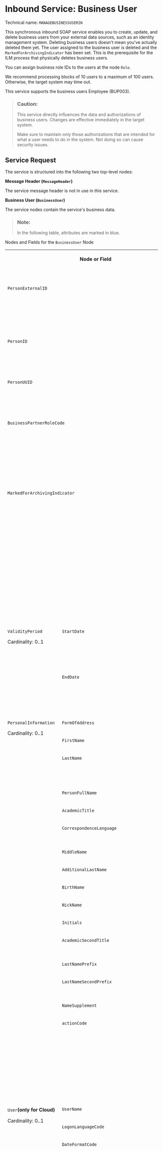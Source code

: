<!-- loioa631f4ead22743598f1d14474384beb3 -->

# Inbound Service: Business User



Technical name: `MANAGEBUSINESSUSERIN`

This synchronous inbound SOAP service enables you to create, update, and delete business users from your external data sources, such as an identity management system. Deleting business users doesn't mean you've actually deleted them yet. The user assigned to the business user is deleted and the `MarkedForArchivingIndicator` has been set. This is the prerequisite for the ILM process that physically deletes business users.

You can assign business role IDs to the users at the node `Role`.

We recommend processing blocks of 10 users to a maximum of 100 users. Otherwise, the target system may time out.

This service supports the business users Employee \(BUP003\).



> ### Caution:  
> This service directly influences the data and authorizations of business users. Changes are effective immediately in the target system.
> 
> Make sure to maintain only those authorizations that are intended for what a user needs to do in the system. Not doing so can cause security issues.



<a name="loioa631f4ead22743598f1d14474384beb3__section_gcn_jn5_qcb"/>

## Service Request

The service is structured into the following two top-level nodes:

**Message Header \(`MessageHeader`\)**

The service message header is not in use in this service.

**Business User \(`BusinessUser`\)**

The service nodes contain the service's business data.

> ### Note:  
> In the following table, attributes are marked in blue.

<a name="loioa631f4ead22743598f1d14474384beb3__table_ljn_ktm_2db"/>Nodes and Fields for the `BusinessUser` Node


<table>
<tr>
<th valign="top" colspan="3">

Node or Field



</th>
<th valign="top">

Description



</th>
<th valign="top">

Maximum Field Length



</th>
<th valign="top">

Cardinality



</th>
</tr>
<tr>
<td valign="top" colspan="3">

 `PersonExternalID` 



</td>
<td valign="top">

Person External ID

Mandatory for business partner category role BUP003 \(Employee\) at creation.



</td>
<td valign="top">

60



</td>
<td valign="top">

0..1



</td>
</tr>
<tr>
<td valign="top" colspan="3">

 `PersonID` 



</td>
<td valign="top">

Person ID

At least one of the person IDs is mandatory.



</td>
<td valign="top">

10



</td>
<td valign="top">

0..1



</td>
</tr>
<tr>
<td valign="top" colspan="3">

 `PersonUUID` 



</td>
<td valign="top">

Person UUID

At least one of the person IDs is mandatory.



</td>
<td valign="top">

36



</td>
<td valign="top">

0..1



</td>
</tr>
<tr>
<td valign="top" colspan="3">

 `BusinessPartnerRoleCode` 



</td>
<td valign="top">

Business Partner Role Code

Only business partner role code BUP003 \(Employee\) is supported.

This field is mandatory.



</td>
<td valign="top">

6



</td>
<td valign="top">

0..1



</td>
</tr>
<tr>
<td valign="top" colspan="3">

 `MarkedForArchivingIndicator` 



</td>
<td valign="top">

Mark for Archiving

Set to **True**:

-   The business user will be archived

-   The `actionCode` \[1\] for `User` must be set to 02


Set to **False**:

-   The business user will be reactivated \(Undo Archive\)

-   The `actionCode` \[1\] for `User` must be set to 02




</td>
<td valign="top">

 



</td>
<td valign="top">

0..1



</td>
</tr>
<tr>
<td valign="top" rowspan="2">

`ValidityPeriod`

Cardinality: 0..1



</td>
<td valign="top" colspan="2">

 `StartDate` 



</td>
<td valign="top">

Format:

YYYY-MM-DD

By default, the system date is set.



</td>
<td valign="top">



</td>
<td valign="top">

0..1



</td>
</tr>
<tr>
<td valign="top" colspan="2">

 `EndDate` 



</td>
<td valign="top">

Format:

YYYY-MM-DD

By default, 9999-12-31 is set.



</td>
<td valign="top">



</td>
<td valign="top">

0..1



</td>
</tr>
<tr>
<td valign="top" rowspan="16">

`PersonalInformation`

Cardinality: 0..1



</td>
<td valign="top" colspan="2">

 `FormOfAddress` 



</td>
<td valign="top">

Form of address



</td>
<td valign="top">

4



</td>
<td valign="top">

0..1



</td>
</tr>
<tr>
<td valign="top" colspan="2">

 `FirstName` 



</td>
<td valign="top">

First name



</td>
<td valign="top">

40



</td>
<td valign="top">

0..1



</td>
</tr>
<tr>
<td valign="top" colspan="2">

 `LastName` 



</td>
<td valign="top">

Last name

This field is mandatory.



</td>
<td valign="top">

40



</td>
<td valign="top">

0..1



</td>
</tr>
<tr>
<td valign="top" colspan="2">

 `PersonFullName` 



</td>
<td valign="top">

Person full name



</td>
<td valign="top">

80



</td>
<td valign="top">

0..1



</td>
</tr>
<tr>
<td valign="top" colspan="2">

 `AcademicTitle` 



</td>
<td valign="top">

Academic title



</td>
<td valign="top">

4



</td>
<td valign="top">

0..1



</td>
</tr>
<tr>
<td valign="top" colspan="2">

 `CorrespondenceLanguage` 



</td>
<td valign="top">

Correspondence language



</td>
<td valign="top">

9



</td>
<td valign="top">

0..1



</td>
</tr>
<tr>
<td valign="top" colspan="2">

 `MiddleName` 



</td>
<td valign="top">

Middle name



</td>
<td valign="top">

40



</td>
<td valign="top">

0..1



</td>
</tr>
<tr>
<td valign="top" colspan="2">

 `AdditionalLastName` 



</td>
<td valign="top">

Additional last name



</td>
<td valign="top">

40



</td>
<td valign="top">

0..1



</td>
</tr>
<tr>
<td valign="top" colspan="2">

 `BirthName` 



</td>
<td valign="top">

Birth name



</td>
<td valign="top">

40



</td>
<td valign="top">

0..1



</td>
</tr>
<tr>
<td valign="top" colspan="2">

 `NickName` 



</td>
<td valign="top">

Nick name



</td>
<td valign="top">

40



</td>
<td valign="top">

0..1



</td>
</tr>
<tr>
<td valign="top" colspan="2">

 `Initials` 



</td>
<td valign="top">

Initials



</td>
<td valign="top">

10



</td>
<td valign="top">

0..1



</td>
</tr>
<tr>
<td valign="top" colspan="2">

 `AcademicSecondTitle` 



</td>
<td valign="top">

Academic second title



</td>
<td valign="top">

4



</td>
<td valign="top">

0..1



</td>
</tr>
<tr>
<td valign="top" colspan="2">

 `LastNamePrefix` 



</td>
<td valign="top">

Last name prefix



</td>
<td valign="top">

4



</td>
<td valign="top">

0..1



</td>
</tr>
<tr>
<td valign="top" colspan="2">

 `LastNameSecondPrefix` 



</td>
<td valign="top">

Last name second prefix



</td>
<td valign="top">

4



</td>
<td valign="top">

0..1



</td>
</tr>
<tr>
<td valign="top" colspan="2">

 `NameSupplement` 



</td>
<td valign="top">

Name supplement



</td>
<td valign="top">

4



</td>
<td valign="top">

0..1



</td>
</tr>
<tr>
<td valign="top" colspan="2">

 `actionCode` 



</td>
<td valign="top">

You can use the following values:

-   01 - Create

-   02 - Update

-   03 - Delete


Mandatory if \[2\] is not set and personal information data are given.



</td>
<td valign="top">

2



</td>
<td valign="top">

optional



</td>
</tr>
<tr>
<td valign="top" rowspan="13">

`User`**\(only for Cloud\)**

Cardinality: 0..1



</td>
<td valign="top" colspan="2">

 `UserName` 



</td>
<td valign="top">

User name/Alias



</td>
<td valign="top">

40



</td>
<td valign="top">

0..1



</td>
</tr>
<tr>
<td valign="top" colspan="2">

 `LogonLanguageCode` 



</td>
<td valign="top">

Logon language



</td>
<td valign="top">

9



</td>
<td valign="top">

0..1



</td>
</tr>
<tr>
<td valign="top" colspan="2">

 `DateFormatCode` 



</td>
<td valign="top">

You can use the following values:

-   1 - DD.MM.YYYY \(Gregorian Date\)

-   2 - MM/DD/YYYY \(Gregorian Date\)

-   3 - MM-DD-YYYY \(Gregorian Date\)

-   4 - YYYY.MM.DD \(Gregorian Date\)

-   5 - YYYY/MM/DD \(Gregorian Date\)

-   6 - YYYY-MM-DD \(Gregorian Date, ISO 8601\)

-   7 - GYY.MM.DD \(Japanese Date\)

-   8 - GYY/MM/DD \(Japanese Date\)

-   9 - GYY-MM-DD \(Japanese Date\)

-   A - YYYY/MM/DD \(Islamic Date 1\)

-   B - YYYY/MM/DD \(Islamic Date 2\)

-   C - YYYY/MM/DD \(Iranian Date\)




</td>
<td valign="top">

2



</td>
<td valign="top">

0..1



</td>
</tr>
<tr>
<td valign="top" colspan="2">

 `DecimalFormatCode` 



</td>
<td valign="top">

You can use the following values:

-   1.234.567,89

-   X - 1,234,567.89

-   Y - 1 234 567,89




</td>
<td valign="top">

2



</td>
<td valign="top">

0..1



</td>
</tr>
<tr>
<td valign="top" colspan="2">

 `TimeZoneCode` 



</td>
<td valign="top">

Time zone



</td>
<td valign="top">

10



</td>
<td valign="top">

0..1



</td>
</tr>
<tr>
<td valign="top" colspan="2">

 `TimeFormatCode` 



</td>
<td valign="top">

You can use the following values:

-   0 - 24 Hour Format \(Example: 12:05:10\)

-   1 - 12 Hour Format \(Example: 12:05:10 PM\)

-   2 - 12 Hour Format \(Example: 12:05:10 pm\)

-   3 - Hours from 0 to 11 \(Example: 00:05:10 PM\)

-   4 - Hours from 0 to 11 \(Example: 00:05:10 pm\)




</td>
<td valign="top">

2



</td>
<td valign="top">

0..1



</td>
</tr>
<tr>
<td valign="top" colspan="2">

 `LockedIndicator` 



</td>
<td valign="top">

Locked indicator



</td>
<td valign="top">

5



</td>
<td valign="top">

0..1



</td>
</tr>
<tr>
<td valign="top" rowspan="2">

`ValidityPeriod`

Cardinality: 1



</td>
<td valign="top">

 `StartDate` 



</td>
<td valign="top">

Format:

YYYY-MM-DD

If no start date is maintained for the `User`, the `StartDate` for the `BusinessUser` is entered.



</td>
<td valign="top">

 



</td>
<td valign="top">

1



</td>
</tr>
<tr>
<td valign="top">

 `EndDate` 



</td>
<td valign="top">

Format:

YYYY-MM-DD

If no `EndDate` is maintained, it is set to 9999-12-31.



</td>
<td valign="top">

 



</td>
<td valign="top">

1



</td>
</tr>
<tr>
<td valign="top" rowspan="2">

`Role`

Cardinality: 0..unbounded



</td>
<td valign="top">

 `RoleName` 



</td>
<td valign="top">

Role name



</td>
<td valign="top">

40



</td>
<td valign="top">

1



</td>
</tr>
<tr>
<td valign="top">

 `actionCode` 



</td>
<td valign="top">

You can use the following values:

-   01 - Create

-   03 - Delete


Mandatory if \[6\] is not set and role name data is given.



</td>
<td valign="top">

2



</td>
<td valign="top">

optional



</td>
</tr>
<tr>
<td valign="top" colspan="2">

 `actionCode` 



</td>
<td valign="top">

You can use the following values:

-   01 - Create

-   02 - Update

-   03 - Delete


Mandatory if \[3\] is not set and user data \(`UserName` and `Role`\) are given.



</td>
<td valign="top">

2



</td>
<td valign="top">

optional



</td>
</tr>
<tr>
<td valign="top" colspan="2">

\[6\] `roleListCompleteTransmissionIndicator` 



</td>
<td valign="top">

CTI for the `Role` node



</td>
<td valign="top">



</td>
<td valign="top">

optional



</td>
</tr>
<tr>
<td valign="top" rowspan="2">

`UserAssignment`**\(only for on-premise\)**

Cardinality: 0..1



</td>
<td valign="top" colspan="2">

 `UserID` 



</td>
<td valign="top">

User ID



</td>
<td valign="top">

12



</td>
<td valign="top">

1



</td>
</tr>
<tr>
<td valign="top" colspan="2">

 `actionCode` 



</td>
<td valign="top">

You can use the following values:

-   01 - Create

-   02 - Update

-   03 - Delete


Mandatory if \[4\] is not set and User ID data are given.



</td>
<td valign="top">

2



</td>
<td valign="top">

optional



</td>
</tr>
<tr>
<td valign="top" rowspan="13">

`WorkplaceInformation`

Cardinality: 0..1



</td>
<td valign="top" colspan="2">

 `EmailAddress` 



</td>
<td valign="top">

Email address



</td>
<td valign="top">

241



</td>
<td valign="top">

0..1



</td>
</tr>
<tr>
<td valign="top" rowspan="6">

`PhoneInformation`

Cardinality: 0..2

One set of phone information per phone type supported.



</td>
<td valign="top">

 `PhoneType` 



</td>
<td valign="top">

Phone type

-   B - Business

-   C - Cell




</td>
<td valign="top">

1



</td>
<td valign="top">

1



</td>
</tr>
<tr>
<td valign="top">

 `CountryDialingCode` 



</td>
<td valign="top">

Country dialing code

Used for both phone types.



</td>
<td valign="top">

10



</td>
<td valign="top">

0..1



</td>
</tr>
<tr>
<td valign="top">

 `PhoneNumberAreaID` 



</td>
<td valign="top">

Phone number area code

Used for phone type B only.



</td>
<td valign="top">

10



</td>
<td valign="top">

0..1



</td>
</tr>
<tr>
<td valign="top">

 `PhoneNumberSubscriberID` 



</td>
<td valign="top">

Phone number subscriber ID

Used for both phone types.



</td>
<td valign="top">

30



</td>
<td valign="top">

0..1



</td>
</tr>
<tr>
<td valign="top">

 `PhoneNumberExtension` 



</td>
<td valign="top">

Phone number extension

Used for phone type B only.



</td>
<td valign="top">

10



</td>
<td valign="top">

0..1



</td>
</tr>
<tr>
<td valign="top">

 `actionCode` 



</td>
<td valign="top">

You can use the following values:

-   01 - Create

-   02 - Update

-   03 - Delete


Mandatory if \[7\] is not set and phone data is given.



</td>
<td valign="top">

2



</td>
<td valign="top">

optional



</td>
</tr>
<tr>
<td valign="top" colspan="2">

 `FunctionalTitleName` 



</td>
<td valign="top">

Functional title name



</td>
<td valign="top">

40



</td>
<td valign="top">

0..1



</td>
</tr>
<tr>
<td valign="top" colspan="2">

 `Department` 



</td>
<td valign="top">

Department name



</td>
<td valign="top">

40



</td>
<td valign="top">

0..1



</td>
</tr>
<tr>
<td valign="top" colspan="2">

 `RoomNumber` 



</td>
<td valign="top">

Room number



</td>
<td valign="top">

10



</td>
<td valign="top">

0..1



</td>
</tr>
<tr>
<td valign="top" colspan="2">

 `Building` 



</td>
<td valign="top">

Building name



</td>
<td valign="top">

10



</td>
<td valign="top">

0..1



</td>
</tr>
<tr>
<td valign="top" colspan="2">

 `actionCode` 



</td>
<td valign="top">

You can use the following values:

-   01 - Create

-   02 - Update

-   03 - Delete


Mandatory if \[5\] is not set and workplace information data is given.



</td>
<td valign="top">

2



</td>
<td valign="top">

optional



</td>
</tr>
<tr>
<td valign="top" colspan="2">

\[7\] `phoneInformationListCompleteTransmissionIndicator` 



</td>
<td valign="top">

CTI for the `PhoneInformation` node



</td>
<td valign="top">



</td>
<td valign="top">

optional



</td>
</tr>
<tr>
<td valign="top" colspan="3">

\[1\] `actionCode` 



</td>
<td valign="top">

You can use the following values:

-   01 - Create

-   02 - Update

-   03 - Delete


This attribute is mandatory.



</td>
<td valign="top">

2



</td>
<td valign="top">

optional



</td>
</tr>
<tr>
<td valign="top" colspan="3">

\[2\] `personalInformationListCompleteTransmissionIndicator` 



</td>
<td valign="top">

CTI for the `PersonalInformation` node



</td>
<td valign="top">



</td>
<td valign="top">

optional



</td>
</tr>
<tr>
<td valign="top" colspan="3">

\[3\] `userListCompleteTransmissionIndicator` 



</td>
<td valign="top">

CTI for the `User` node



</td>
<td valign="top">



</td>
<td valign="top">

optional



</td>
</tr>
<tr>
<td valign="top" colspan="3">

\[4\] `userAssignmentListCompleteTransmissionIndicator` 



</td>
<td valign="top">

CTI for the `UserAssignment` node



</td>
<td valign="top">



</td>
<td valign="top">

optional



</td>
</tr>
<tr>
<td valign="top" colspan="3">

\[5\] `workplaceInformationListCompleteTransmissionIndicator` 



</td>
<td valign="top">

CTI for the `WorkplaceInformation` node



</td>
<td valign="top">



</td>
<td valign="top">

optional



</td>
</tr>
</table>



### Sample Payload

> ### Sample Code:  
> ```
> <soapenv:Envelope xmlns:soapenv="http://schemas.xmlsoap.org/soap/envelope/" xmlns:aba="http://sap.com/xi/ABA">
>    <soapenv:Header/>
>    <soapenv:Body>
>       <aba:BusinessUserBundleMaintainRequest_sync>
>           <!--1 or more repetitions:-->
>          <BusinessUser actionCode="01" personalInformationListCompleteTransmissionIndicator="false" userListCompleteTransmissionIndicator="false" userAssignmentListCompleteTransmissionIndicator="false" workplaceInformationListCompleteTransmissionIndicator="false">
>             <PersonExternalID>Muster01</PersonExternalID>
>             <BusinessPartnerRoleCode>BUP003</BusinessPartnerRoleCode>
>             <PersonalInformation actionCode="01">
>                <FormOfAddress>0002</FormOfAddress>
>                <FirstName>Max</FirstName>
>                <LastName>Muster</LastName>
>                <PersonFullName>Prof. Dr. Max Muster</PersonFullName>
>                <AcademicTitle>0002</AcademicTitle>
>               
>                <CorrespondenceLanguage>D</CorrespondenceLanguage>
>                <MiddleName>Michael</MiddleName>
>                <AcademicSecondTitle>0001</AcademicSecondTitle>
>                <BirthName>Milli</BirthName>
>                <NickName>Maxi</NickName>
>                <LastNamePrefix>0001</LastNamePrefix>
>             </PersonalInformation>
>             <User actionCode="01" roleListCompleteTransmissionIndicator="false">
>                <!--Optional:-->
>                <UserName>MAXMUSTER01</UserName>
>                <LogonLanguageCode>DE</LogonLanguageCode>
>                <LockedIndicator>false</LockedIndicator>
>                <Role actionCode="01">
>                   <RoleName>SAP_BR_MANAGER</RoleName>
>                </Role>
>                <Role actionCode="01">
>                   <RoleName>SAP_BR_BPC_EXPERT</RoleName>
>                </Role> 
>             </User>
>             <WorkplaceInformation actionCode="01" phoneInformationListCompleteTransmissionIndicator="true">
>                <EmailAddress>Max.Muster01@Test.com</EmailAddress>
>                <PhoneInformation actionCode="01">
>                   <PhoneType>C</PhoneType>
>                   <CountryDialingCode>+49</CountryDialingCode>
>                   <PhoneNumberSubscriberID>0160123456</PhoneNumberSubscriberID>
>                </PhoneInformation>
>                <PhoneInformation actionCode="01">
>                   <PhoneType>B</PhoneType>
>                   <CountryDialingCode>+49</CountryDialingCode>
>                   <PhoneNumberAreaID>06227</PhoneNumberAreaID>
>                   <PhoneNumberSubscriberID>7</PhoneNumberSubscriberID>
>                   <PhoneNumberExtension>12345</PhoneNumberExtension>
>                </PhoneInformation>
>                <FunctionalTitleName>TESTER</FunctionalTitleName>
>                <Department>QUALITY</Department>
>                <RoomNumber>C1.23</RoomNumber>
>                <Building>WDF01</Building>
>             </WorkplaceInformation>
>          </BusinessUser>
>          <BusinessUser actionCode="01" personalInformationListCompleteTransmissionIndicator="false" userListCompleteTransmissionIndicator="false" userAssignmentListCompleteTransmissionIndicator="false" workplaceInformationListCompleteTransmissionIndicator="false">
>             <PersonExternalID>MINIMUSTER01</PersonExternalID>
>             <BusinessPartnerRoleCode>BUP003</BusinessPartnerRoleCode>
>             <PersonalInformation actionCode="01">
>                <FormOfAddress>0001</FormOfAddress>
>                <FirstName>Mini</FirstName>
>                <LastName>Muster</LastName>
>                <PersonFullName>Prof. Dr. Mini Muster</PersonFullName>
>                <AcademicTitle>0002</AcademicTitle>
>                <CorrespondenceLanguage>D</CorrespondenceLanguage>
>                <AcademicSecondTitle>0001</AcademicSecondTitle>
>                <LastNamePrefix>0001</LastNamePrefix>
>             </PersonalInformation>
>             <User actionCode="01" roleListCompleteTransmissionIndicator="false">
>                <!--Optional:-->
>                <UserName>MINIMUSTER01</UserName>
>                <LogonLanguageCode>DE</LogonLanguageCode>
>                <LockedIndicator>false</LockedIndicator>
>                <Role actionCode="01">
>                   <RoleName>SAP_BR_MANAGER</RoleName>
>                </Role>
>                <Role actionCode="01">
>                   <RoleName>SAP_BR_BPC_EXPERT</RoleName>
>                </Role> 
>             </User>
>             <WorkplaceInformation actionCode="01" phoneInformationListCompleteTransmissionIndicator="true">
>                <EmailAddress>Mini.Muster01@Test.com</EmailAddress>
>                <PhoneInformation actionCode="01">
>                   <PhoneType>C</PhoneType>
>                   <CountryDialingCode>+49</CountryDialingCode>
>                   <PhoneNumberSubscriberID>0160123456</PhoneNumberSubscriberID>
>                </PhoneInformation>
>                <PhoneInformation actionCode="01">
>                   <PhoneType>B</PhoneType>
>                   <CountryDialingCode>+49</CountryDialingCode>
>                   <PhoneNumberAreaID>06227</PhoneNumberAreaID>
>                   <PhoneNumberSubscriberID>7</PhoneNumberSubscriberID>
>                   <PhoneNumberExtension>12345</PhoneNumberExtension>
>                </PhoneInformation>
>                <FunctionalTitleName>TESTER</FunctionalTitleName>
>                <Department>QUALITY</Department>
>                <RoomNumber>C1.23</RoomNumber>
>                <Building>WDF01</Building>
>             </WorkplaceInformation>
>          </BusinessUser>
>       </aba:BusinessUserBundleMaintainRequest_sync>
>    </soapenv:Body>
> </soapenv:Envelope>
> ```



<a name="loioa631f4ead22743598f1d14474384beb3__section_jg1_p45_qcb"/>

## Service Response

You receive a confirmation message response for each bundle of business users you send. If the service request is processed, a confirmation message is sent. This contain crucial information provided by the fields `PersonExternalID`, `PersonID`, and `PersonUUID` for each business user of the bundle.

The following table provides an overview of the response structure for the `BusinessUser` service node.


<table>
<tr>
<th valign="top" colspan="3">

Field or Node



</th>
<th valign="top">

Description



</th>
<th valign="top">

Maximum Field Length



</th>
<th valign="top">

Cardinality



</th>
</tr>
<tr>
<td valign="top" colspan="3">

 `PersonExternalID` 



</td>
<td valign="top">

Person External ID



</td>
<td valign="top">

60



</td>
<td valign="top">

0..1



</td>
</tr>
<tr>
<td valign="top" colspan="3">

 `PersonID` 



</td>
<td valign="top">

Person ID



</td>
<td valign="top">

10



</td>
<td valign="top">

0..1



</td>
</tr>
<tr>
<td valign="top" colspan="3">

 `PersonUUID` 



</td>
<td valign="top">

Person UUID



</td>
<td valign="top">

36



</td>
<td valign="top">

0..1



</td>
</tr>
<tr>
<td valign="top" rowspan="7">

`Log`

Cardinality: 1



</td>
<td valign="top" colspan="2">

 `BusinessDocumentProcessingResultCode` 



</td>
<td valign="top">

Not in use



</td>
<td valign="top">

2



</td>
<td valign="top">

0..1



</td>
</tr>
<tr>
<td valign="top" colspan="2">

 `MaximumLogItemSeverityCode` 



</td>
<td valign="top">

If several messages are stored for a business user, the maximum of all received severity codes the most severe level will be shown.



</td>
<td valign="top">

1



</td>
<td valign="top">

0..1



</td>
</tr>
<tr>
<td valign="top" rowspan="5">

`Item`

Cardinality: 0..unbounded



</td>
<td valign="top">

 `TypeID` 



</td>
<td valign="top">

Message number



</td>
<td valign="top">

40



</td>
<td valign="top">

0..1



</td>
</tr>
<tr>
<td valign="top">

 `CategoryCode` 



</td>
<td valign="top">

Not in use



</td>
<td valign="top">

15



</td>
<td valign="top">

0..1



</td>
</tr>
<tr>
<td valign="top">

 `SeverityCode` 



</td>
<td valign="top">

Severity code definition:

-   1 - Information

-   2 - Warning

-   3 - Error




</td>
<td valign="top">

1



</td>
<td valign="top">

0..1



</td>
</tr>
<tr>
<td valign="top">

 `Note` 



</td>
<td valign="top">

Contains the message texts.



</td>
<td valign="top">

200



</td>
<td valign="top">

1



</td>
</tr>
<tr>
<td valign="top">

 `WebURI` 



</td>
<td valign="top">

Not in use



</td>
<td valign="top">



</td>
<td valign="top">

0..1



</td>
</tr>
</table>

**Error Codes**

<a name="loioa631f4ead22743598f1d14474384beb3__table_nnf_vtp_jlb"/>


<table>
<tr>
<th valign="top">

Error Code



</th>
<th valign="top">

Description



</th>
</tr>
<tr>
<td valign="top">

104



</td>
<td valign="top">

Combination of Ext. ID &1 and ID &2 inconsistent. Processing cancelled.

`PersonExternalID` and `PersonID` have a 1:1 relationship. Enter the`PersonID` that corresponds with the `PersonExternalID`.



</td>
</tr>
<tr>
<td valign="top">

105



</td>
<td valign="top">

Combination of Ext. ID &1 and UUID &2 inconsistent.

`Person ExternalID` and `PersonUUID` have a 1:1 relationship.

Enter the`PersonUUID` that corresponds with the `PersonExternalID`



</td>
</tr>
</table>



<a name="loioa631f4ead22743598f1d14474384beb3__section_x5f_w45_qcb"/>

## Constraints

This service does not support:

-   Service Performer \(BBP005\) business users

-   Freelancer \(BBP010\) business users




<a name="loioa631f4ead22743598f1d14474384beb3__section_vnt_d3v_jlb"/>

## Additional Information

> ### Note:  
> For more details about Communication Management, see [Communication Management](../50-administration-and-ops/Communication_Management_2e84a10.md).


